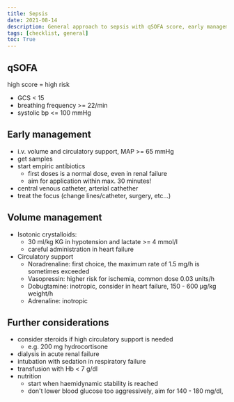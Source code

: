 ```yaml
---
title: Sepsis
date: 2021-08-14
description: General approach to sepsis with qSOFA score, early management and notes on volume management.
tags: [checklist, general]
toc: True
---
```


## qSOFA

high score = high risk

- GCS < 15
- breathing frequency >= 22/min
- systolic bp <= 100 mmHg

## Early management

- i.v. volume and circulatory support, MAP >= 65 mmHg
- get samples
- start empiric antibiotics
  - first doses is a normal dose, even in renal failure
  - aim for application within max. 30 minutes!
- central venous catheter, arterial cathether
- treat the focus (change lines/catheter, surgery, etc...)

## Volume management

- Isotonic crystalloids:
  - 30 ml/kg KG in hypotension and lactate >= 4 mmol/l
  - careful administration in heart failure
- Circulatory support
  - Noradrenaline: first choice, the maximum rate of 1.5 mg/h is sometimes exceeded
  - Vasopressin: higher risk for ischemia, common dose 0.03 units/h
  - Dobugtamine: inotropic, consider in heart failure, 150 - 600 µg/kg weight/h
  - Adrenaline: inotropic

## Further considerations

- consider steroids if high circulatory support is needed
  - e.g. 200 mg hydrocortisone
- dialysis in acute renal failure
- intubation with sedation in respiratory failure
- transfusion with Hb < 7 g/dl
- nutrition
  - start when haemidynamic stability is reached
  - don't lower blood glucose too aggressively, aim for 140 - 180 mg/dl,
